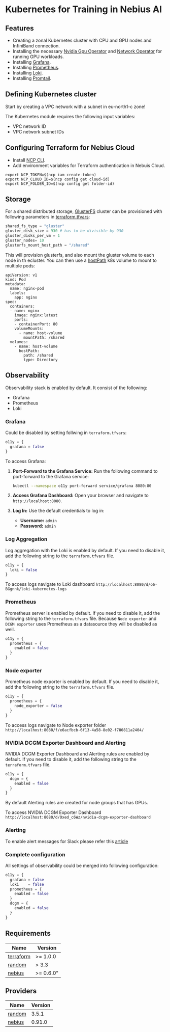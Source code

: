 # Kubernetes for Training in Nebius AI

## Features

- Creating a zonal Kubernetes cluster with CPU and GPU nodes and InfiniBand connection.
- Installing the necessary [Nvidia Gpu Operator](https://github.com/NVIDIA/gpu-operator) and [Network Operator](https://docs.nvidia.com/networking/display/cokan10/network+operator) for running GPU workloads.
- Installing [Grafana](https://github.com/grafana/helm-charts/tree/main/charts/grafana).
- Installing [Prometheus](https://github.com/prometheus-community/helm-charts/blob/main/charts/prometheus).
- Installing [Loki](https://github.com/grafana/loki/tree/main/production/helm/loki).
- Installing [Promtail](https://github.com/grafana/helm-charts/tree/main/charts/promtail).


## Defining Kubernetes cluster

Start by creating a VPC network with a subnet in eu-north1-c zone!

The Kubernetes module requires the following input variables:
 - VPC network ID
 - VPC network subnet IDs

## Configuring Terraform for Nebius Cloud

- Install [NCP CLI](https://nebius.ai/docs/cli/quickstart).
- Add environment variables for Terraform authentication in Nebuis Cloud.

```shell
export NCP_TOKEN=$(ncp iam create-token)
export NCP_CLOUD_ID=$(ncp config get cloud-id)
export NCP_FOLDER_ID=$(ncp config get folder-id)
```
## Storage

For a shared distributed storage, [GlusterFS](https://www.gluster.org/) cluster can be provisioned with following parameters in [terraform.tfvars](./terraform.tfvars): 

```terraform
shared_fs_type = "gluster"
gluster_disk_size = 930 # has to be divisible by 930
gluster_disks_per_vm = 1
gluster_nodes= 10
glusterfs_mount_host_path = "/shared"
```

This will provision glusterfs, and also mount the gluster volume to each node in th ecluster. You can then use a [hostPath](https://kubernetes.io/docs/concepts/storage/volumes/#hostpath) k8s volume to mount to multiple pods:

```
apiVersion: v1
kind: Pod
metadata:
  name: nginx-pod
  labels:
    app: nginx
spec:
  containers:
  - name: nginx
    image: nginx:latest
    ports:
    - containerPort: 80
    volumeMounts:
      - name: host-volume
        mountPath: /shared
  volumes:
    - name: host-volume
      hostPath:
        path: /shared
        type: Directory
```

## Observability

Observability stack is enabled by default. It consist of the following:
 - Grafana
 - Prometheus
 - Loki

### Grafana

Could be disabled by setting follwing in `terraform.tfvars`:
```terraform
o11y = {
  grafana = false
}
```

To access Grafana:

1. **Port-Forward to the Grafana Service:** Run the following command to port-forward to the Grafana service:
   ```sh
   kubectl --namespace o11y port-forward service/grafana 8080:80
   ```

2. **Access Grafana Dashboard:** Open your browser and navigate to `http://localhost:8080`.

3. **Log In:** Use the default credentials to log in:
   - **Username:** `admin`
   - **Password:** `admin`

### Log Aggregation

Log aggregation with the Loki is enabled by default. If you need to disable it, add the following string to the `terraform.tfvars` file.
```terraform
o11y = {
  loki = false
}
```

To access logs navigate to Loki dashboard `http://localhost:8080/d/o6-BGgnnk/loki-kubernetes-logs`

### Prometheus

Prometheus server is enabled by default. If you need to disable it, add the following string to the `terraform.tfvars` file.
Because `Node exporter` and `DCGM exporter` uses Prometheus as a datasource they will be disabled as well.

```terraform
o11y = {
  prometheus = {
    enabled = false
  }
}
```

### Node exporter

Prometheus node exporter is enabled by default. If you need to disable it, add the following string to the `terraform.tfvars` file.

```terraform
o11y = {
  prometheus = {
    node_exporter = false
  }
}
```

To access logs navigate to Node exporter folder `http://localhost:8080/f/e6acfbcb-6f13-4a58-8e02-f780811a2404/`


### NVIDIA DCGM Exporter Dashboard and Alerting

NVIDIA DCGM Exporter Dashboard and Alerting rules are enabled by default. If you need to disable it, add the following string to the `terraform.tfvars` file.

```terraform
o11y = {
  dcgm = {
    enabled = false
  }
}
```

By default Alerting rules are created for node groups that has GPUs.

To access NVIDIA DCGM Exporter Dashboard `http://localhost:8080/d/Oxed_c6Wz/nvidia-dcgm-exporter-dashboard`

### Alerting

To enable alert messages for Slack please refer this [article](https://grafana.com/docs/grafana/latest/alerting/configure-notifications/manage-contact-points/integrations/configure-slack/)

### Complete configuration

All settings of observability could be merged into following configuration:

```terraform
o11y = {
  grafana = false
  loki    = false
  prometheus = {
    enabled = false
  }
  dcgm = {
    enabled = false
  }
}
```

<!-- BEGINNING OF PRE-COMMIT-TERRAFORM DOCS HOOK -->
## Requirements

| Name | Version |
|------|---------|
| <a name="requirement_terraform"></a> [terraform](#requirement\_terraform) | >= 1.0.0 |
| <a name="requirement_random"></a> [random](#requirement\_random) | > 3.3 |
| <a name="requirement_nebius"></a> [nebius](#requirement\_nebius) | >= 0.6.0" |

## Providers

| Name | Version |
|------|---------|
| <a name="provider_random"></a> [random](#provider\_random) | 3.5.1 |
| <a name="provider_nebius"></a> [nebius](#provider\_nebius) | 0.91.0 |
